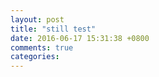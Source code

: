 ```yaml
---
layout: post
title: "still test"
date: 2016-06-17 15:31:38 +0800
comments: true
categories: 
---
```

